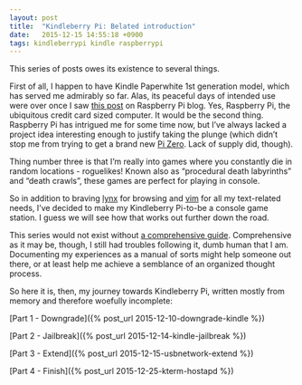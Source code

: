 ```yaml
---
layout: post
title:  "Kindleberry Pi: Belated introduction"
date:   2015-12-15 14:55:18 +0900
tags: kindleberrypi kindle raspberrypi
---
```

This series of posts owes its existence to several things.

First of all, I happen to have Kindle Paperwhite 1st generation model, which has
served me admirably so far. Alas, its peaceful days of intended use were over 
once I saw [this post][kindleberry-pi-post] on Raspberry Pi blog. Yes, Raspberry
Pi, the ubiquitous credit card sized computer. It would be the second thing. 
Raspberry Pi has intrigued me for some time now, but I’ve always lacked a 
project idea interesting enough to justify taking the plunge (which didn’t stop 
me from trying to get a brand new [Pi Zero][pi-zero]. Lack of supply did, 
though).

Thing number three is that I’m really into games where you constantly die in 
random locations - roguelikes! Known also as “procedural death labyrinths” and 
“death crawls”, these games are perfect for playing in console.

So in addition to braving [lynx][lynx-link] for browsing and [vim][vim-link] 
for all my text-related needs, I’ve decided to make my Kindleberry Pi-to-be a 
console game station. I guess we will see how that works out further down the 
road.

This series would not exist without [a comprehensive guide][guide-link].
Comprehensive as it may be, though, I still had troubles following it, dumb 
human that I am. Documenting my experiences as a manual of sorts might help 
someone out there, or at least help me achieve a semblance of an organized 
thought process.

So here it is, then, my journey towards Kindleberry Pi, written mostly from 
memory and therefore woefully incomplete:

[Part 1 - Downgrade]({% post_url 2015-12-10-downgrade-kindle %})

[Part 2 - Jailbreak]({% post_url 2015-12-14-kindle-jailbreak %})

[Part 3 - Extend]({% post_url 2015-12-15-usbnetwork-extend %})

[Part 4 - Finish]({% post_url 2015-12-25-kterm-hostapd %})

[kindleberry-pi-post]: https://www.raspberrypi.org/blog/kindleberry-pi-the-second/
[pi-zero]: https://www.raspberrypi.org/blog/page/2/?fish#raspberry-pi-zero
[lynx-link]: http://lynx.invisible-island.net 
[vim-link]: http://www.vim.org
[guide-link]: https://gist.github.com/rvagg/5095506
